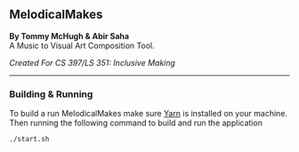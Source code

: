 ## MelodicalMakes
__By Tommy McHugh & Abir Saha__  
A Music to Visual Art Composition Tool.
  
*Created For CS 397/LS 351: Inclusive Making*
***

### Building & Running  
To build a run MelodicalMakes make sure [Yarn](https://yarnpkg.com) is installed on your machine.  
Then running the following command to build and run the application   
```
./start.sh
```
